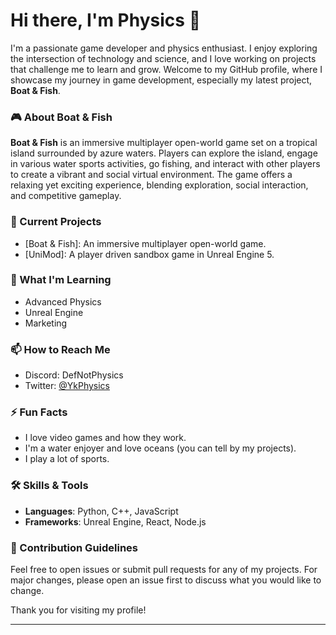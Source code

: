 # Hi there, I'm Physics 👋

I'm a passionate game developer and physics enthusiast. I enjoy exploring the intersection of technology and science, and I love working on projects that challenge me to learn and grow. Welcome to my GitHub profile, where I showcase my journey in game development, especially my latest project, **Boat & Fish**.

### 🎮 About Boat & Fish

**Boat & Fish** is an immersive multiplayer open-world game set on a tropical island surrounded by azure waters. Players can explore the island, engage in various water sports activities, go fishing, and interact with other players to create a vibrant and social virtual environment. The game offers a relaxing yet exciting experience, blending exploration, social interaction, and competitive gameplay.

### 🔭 Current Projects
- [Boat & Fish]: An immersive multiplayer open-world game.
- [UniMod]: A player driven sandbox game in Unreal Engine 5.


### 🌱 What I'm Learning
- Advanced Physics
- Unreal Engine
- Marketing

### 📫 How to Reach Me
- Discord: DefNotPhysics
- Twitter: [@YkPhysics](https://twitter.com/YkPhysics)

### ⚡ Fun Facts
- I love video games and how they work.
- I'm a water enjoyer and love oceans (you can tell by my projects).
- I play a lot of sports.

### 🛠️ Skills & Tools
- **Languages**: Python, C++, JavaScript
- **Frameworks**: Unreal Engine, React, Node.js

### 🤝 Contribution Guidelines
Feel free to open issues or submit pull requests for any of my projects. For major changes, please open an issue first to discuss what you would like to change.

Thank you for visiting my profile!

---
